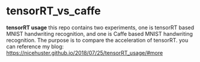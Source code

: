 # tensorRT_vs_caffe

**tensorRT usage**
this repo contains two experiments, one is tensorRT based MNIST handwriting recognition, and one is Caffe based MNIST handwriting recognition. The purpose is to compare the acceleration of tensorRT.
you can reference my blog: https://nicehuster.github.io/2018/07/25/tensorRT_usage/#more

